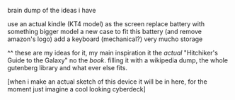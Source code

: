 brain dump of the ideas i have

use an actual kindle (KT4 model) as the screen
replace battery with something bigger
model a new case to fit this battery (and remove amazon's logo)
add a keyboard (mechanical?)
very mucho storage

^^ these are my ideas for it, my main inspiration it the *actual* "Hitchiker's Guide to the Galaxy" no the *book*. filling it with a wikipedia dump, the whole gutenberg library and what ever else fits.

\[when i make an actual sketch of this device it will be in here, for the moment just imagine a cool looking cyberdeck\]